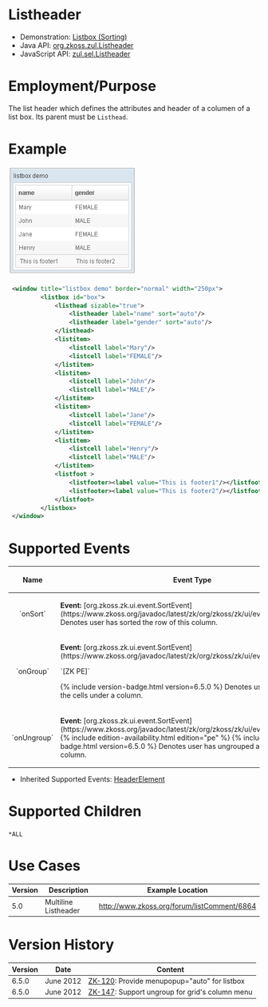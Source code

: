 

# Listheader

- Demonstration: [Listbox (Sorting)](http://www.zkoss.org/zkdemo/listbox/sorting)
- Java API: [org.zkoss.zul.Listheader](https://www.zkoss.org/javadoc/latest/zk/org/zkoss/zul/Listheader.html)
- JavaScript API:
  [zul.sel.Listheader](https://www.zkoss.org/javadoc/latest/jsdoc/classes/zul.sel.Listheader.html)


# Employment/Purpose

The list header which defines the attributes and header of a columen of
a list box. Its parent must be `Listhead`.

# Example

![](/zk_component_ref/images/ZKComRef_Listbox_Example.png)

```xml
 <window title="listbox demo" border="normal" width="250px">
         <listbox id="box">
             <listhead sizable="true">
                 <listheader label="name" sort="auto"/>
                 <listheader label="gender" sort="auto"/>
             </listhead>
             <listitem>
                 <listcell label="Mary"/>
                 <listcell label="FEMALE"/>
             </listitem>
             <listitem>
                 <listcell label="John"/>
                 <listcell label="MALE"/>
             </listitem>
             <listitem>
                 <listcell label="Jane"/>
                 <listcell label="FEMALE"/>
             </listitem>
             <listitem>
                 <listcell label="Henry"/>
                 <listcell label="MALE"/>
             </listitem>
             <listfoot >
                 <listfooter><label value="This is footer1"/></listfooter>
                 <listfooter><label value="This is footer2"/></listfooter>
             </listfoot>
         </listbox>        
 </window>
```

# Supported Events

<table>
<thead>
<tr class="header">
<th><center>
<p>Name</p>
</center></th>
<th><center>
<p>Event Type</p>
</center></th>
</tr>
</thead>
<tbody>
<tr class="odd">
<td><center>
<p>`onSort`</p>
</center></td>
<td><p><strong>Event:</strong>
[org.zkoss.zk.ui.event.SortEvent](https://www.zkoss.org/javadoc/latest/zk/org/zkoss/zk/ui/event/SortEvent.html) Denotes user has
sorted the row of this column.</p></td>
</tr>
<tr class="even">
<td><center>
<p>`onGroup`</p>
</center></td>
<td><p><strong>Event:</strong>
[org.zkoss.zk.ui.event.SortEvent](https://www.zkoss.org/javadoc/latest/zk/org/zkoss/zk/ui/event/SortEvent.html)</p>
<p>`[ZK PE]`</p>
<p>{% include version-badge.html version=6.5.0 %} Denotes user has grouped all the
cells under a column.</p></td>
</tr>
<tr class="odd">
<td><center>
<p>`onUngroup`</p>
</center></td>
<td><p><strong>Event:</strong>
[org.zkoss.zk.ui.event.SortEvent](https://www.zkoss.org/javadoc/latest/zk/org/zkoss/zk/ui/event/SortEvent.html) <!--REQUIRED ZK EDITION: PE -->
{% include edition-availability.html edition="pe" %}
{% include version-badge.html version=6.5.0 %} Denotes user has ungrouped all the
cells under a column.</p></td>
</tr>
</tbody>
</table>

- Inherited Supported Events: [ HeaderElement]({{site.baseurl}}/zk_component_ref/headerelement#Supported_Events)

# Supported Children

`*ALL`

# Use Cases

| Version | Description          | Example Location                              |
|---------|----------------------|-----------------------------------------------|
| 5.0     | Multiline Listheader | <http://www.zkoss.org/forum/listComment/6864> |

# Version History



| Version | Date      | Content                                                                                  |
|---------|-----------|------------------------------------------------------------------------------------------|
| 6.5.0   | June 2012 | [ZK-120](http://tracker.zkoss.org/browse/ZK-120): Provide menupopup="auto" for listbox   |
| 6.5.0   | June 2012 | [ZK-147](http://tracker.zkoss.org/browse/ZK-147): Support ungroup for grid's column menu |


